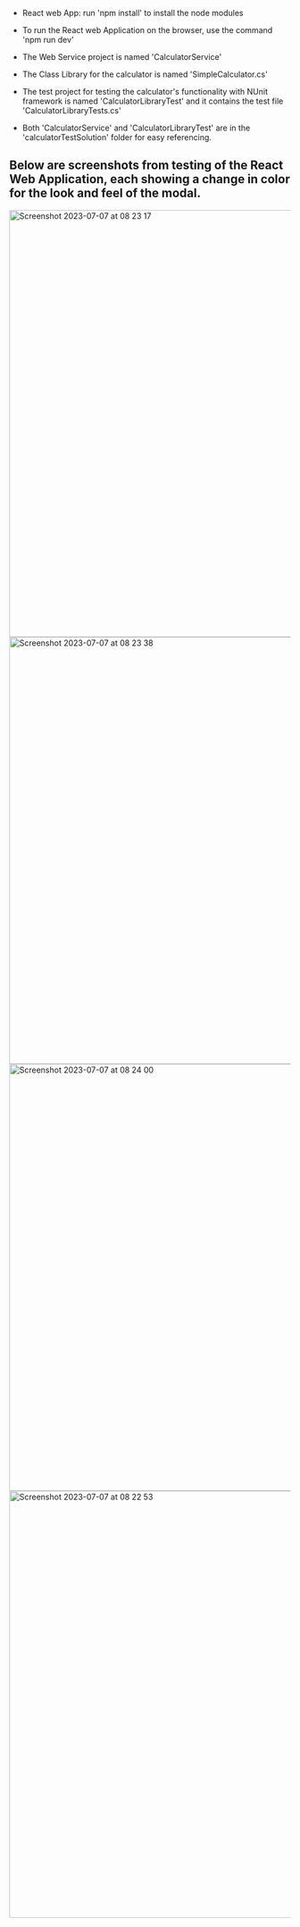 - React web App: run 'npm install' to install the node modules

- To run the React web Application on the browser, use the command 'npm run dev'

- The Web Service project is named 'CalculatorService'
- The Class Library for the calculator is named 'SimpleCalculator.cs'
- The test project for testing the calculator's functionality with NUnit framework is named 'CalculatorLibraryTest' and it contains the 
  test file 'CalculatorLibraryTests.cs'

- Both 'CalculatorService' and 'CalculatorLibraryTest' are in the 'calculatorTestSolution' folder for easy referencing.

## Below are screenshots from testing of the React Web Application, each showing a change in color for the look and feel of the modal.
<img width="765" alt="Screenshot 2023-07-07 at 08 23 17" src="https://github.com/joelali5/TechTestSolutions/assets/42684254/8027dbe2-1b58-4f8b-a0c6-735cf058acaf">
<img width="765" alt="Screenshot 2023-07-07 at 08 23 38" src="https://github.com/joelali5/TechTestSolutions/assets/42684254/632f2501-5aaa-4922-ac0b-700f53903408">
<img width="765" alt="Screenshot 2023-07-07 at 08 24 00" src="https://github.com/joelali5/TechTestSolutions/assets/42684254/60fd3f29-bfe3-4956-a149-26c71cd5f562">
<img width="765" alt="Screenshot 2023-07-07 at 08 22 53" src="https://github.com/joelali5/TechTestSolutions/assets/42684254/7ec1b31a-91d9-42b5-b5c1-595e469638a6">
